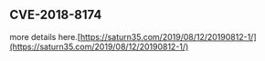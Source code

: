 ## CVE-2018-8174


more details here.[https://saturn35.com/2019/08/12/20190812-1/](https://saturn35.com/2019/08/12/20190812-1/)

